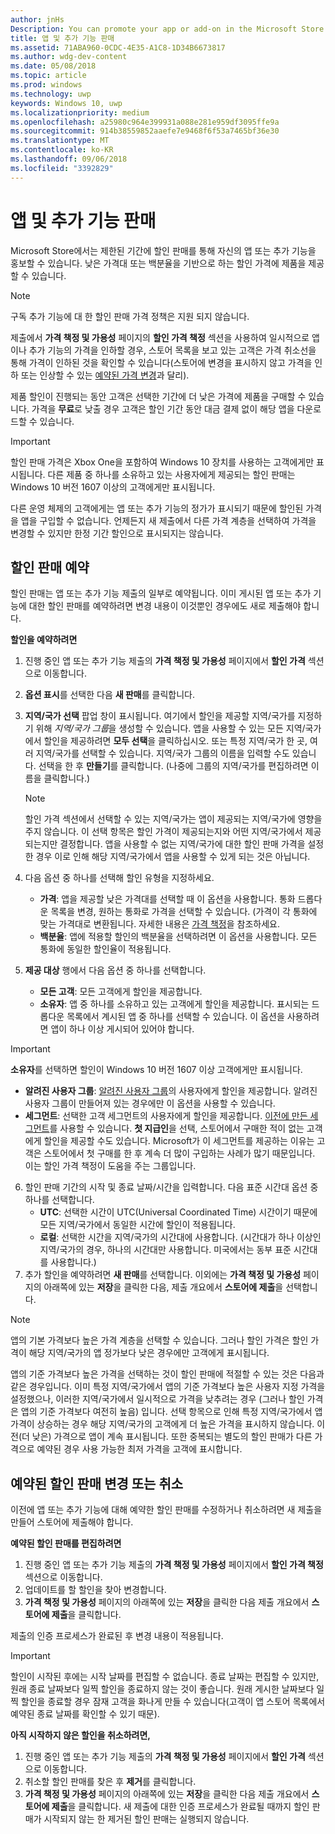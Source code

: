 ```yaml
---
author: jnHs
Description: You can promote your app or add-on in the Microsoft Store by putting it on sale for a limited time.
title: 앱 및 추가 기능 판매
ms.assetid: 71ABA960-0CDC-4E35-A1C8-1D34B6673817
ms.author: wdg-dev-content
ms.date: 05/08/2018
ms.topic: article
ms.prod: windows
ms.technology: uwp
keywords: Windows 10, uwp
ms.localizationpriority: medium
ms.openlocfilehash: a25980c964e399931a088e281e959df3095ffe9a
ms.sourcegitcommit: 914b38559852aaefe7e9468f6f53a7465bf36e30
ms.translationtype: MT
ms.contentlocale: ko-KR
ms.lasthandoff: 09/06/2018
ms.locfileid: "3392829"
---
```

# <a name="put-apps-and-add-ons-on-sale"></a>앱 및 추가 기능 판매

Microsoft Store에서는 제한된 기간에 할인 판매를 통해 자신의 앱 또는 추가 기능을 홍보할 수 있습니다. 낮은 가격대 또는 백분율을 기반으로 하는 할인 가격에 제품을 제공할 수 있습니다.

> [!NOTE]
> 구독 추가 기능에 대 한 할인 판매 가격 정책은 지원 되지 않습니다.

제출에서 **가격 책정 및 가용성** 페이지의 **할인 가격 책정** 섹션을 사용하여 일시적으로 앱이나 추가 기능의 가격을 인하할 경우, 스토어 목록을 보고 있는 고객은 가격 취소선을 통해 가격이 인하된 것을 확인할 수 있습니다(스토어에 변경을 표시하지 않고 가격을 인하 또는 인상할 수 있는 [예약된 가격 변경](set-and-schedule-app-pricing.md#schedule-price-changes)과 달리). 

제품 할인이 진행되는 동안 고객은 선택한 기간에 더 낮은 가격에 제품을 구매할 수 있습니다. 가격을 **무료**로 낮출 경우 고객은 할인 기간 동안 대금 결제 없이 해당 앱을 다운로드할 수 있습니다.

> [!IMPORTANT]
> 할인 판매 가격은 Xbox One을 포함하여 Windows 10 장치를 사용하는 고객에게만 표시됩니다. 다른 제품 중 하나를 소유하고 있는 사용자에게 제공되는 할인 판매는 Windows 10 버전 1607 이상의 고객에게만 표시됩니다.
> 
> 다른 운영 체제의 고객에게는 앱 또는 추가 기능의 정가가 표시되기 때문에 할인된 가격을 앱을 구입할 수 없습니다. 언제든지 새 제출에서 다른 가격 계층을 선택하여 가격을 변경할 수 있지만 한정 기간 할인으로 표시되지는 않습니다.


## <a name="scheduling-a-sale"></a>할인 판매 예약

할인 판매는 앱 또는 추가 기능 제출의 일부로 예약됩니다. 이미 게시된 앱 또는 추가 기능에 대한 할인 판매를 예약하려면 변경 내용이 이것뿐인 경우에도 새로 제출해야 합니다.

**할인을 예약하려면**

1. 진행 중인 앱 또는 추가 기능 제출의 **가격 책정 및 가용성** 페이지에서 **할인 가격** 섹션으로 이동합니다.
2. **옵션 표시**를 선택한 다음 **새 판매**를 클릭합니다.
3. **지역/국가 선택** 팝업 창이 표시됩니다. 여기에서 할인을 제공할 지역/국가를 지정하기 위해  *지역/국가 그룹*을 생성할 수 있습니다. 앱을 사용할 수 있는 모든 지역/국가에서 할인을 제공하려면 **모두 선택**을 클릭하십시오. 또는 특정 지역/국가 한 곳, 여러 지역/국가를 선택할 수 있습니다. 지역/국가 그룹의 이름을 입력할 수도 있습니다. 선택을 한 후 **만들기**를 클릭합니다. (나중에 그룹의 지역/국가를 편집하려면 이름을 클릭합니다.)

   > [!NOTE]
   > 할인 가격 섹션에서 선택할 수 있는 지역/국가는 앱이 제공되는 지역/국가에 영향을 주지 않습니다. 이 선택 항목은 할인 가격이 제공되는지와 어떤 지역/국가에서 제공되는지만 결정합니다. 앱을 사용할 수 없는 지역/국가에 대한 할인 판매 가격을 설정한 경우 이로 인해 해당 지역/국가에서 앱을 사용할 수 있게 되는 것은 아닙니다.
4. 다음 옵션 중 하나를 선택해 할인 유형을 지정하세요.
   - **가격**: 앱을 제공할 낮은 가격대를 선택할 때 이 옵션을 사용합니다. 통화 드롭다운 목록을 변경, 원하는 통화로 가격을 선택할 수 있습니다. (가격이 각 통화에 맞는 가격대로 변환됩니다. 자세한 내용은 [가격 책정](set-app-pricing-and-availability.md)을 참조하세요.
   - **백분율**: 앱에 적용할 할인의 백분율을 선택하려면 이 옵션을 사용합니다. 모든 통화에 동일한 할인율이 적용됩니다.
5. **제공 대상** 행에서 다음 옵션 중 하나를 선택합니다.
   - **모든 고객**: 모든 고객에게 할인을 제공합니다.
   - **소유자**: 앱 중 하나를 소유하고 있는 고객에게 할인을 제공합니다. 표시되는 드롭다운 목록에서 계시된 앱 중 하나를 선택할 수 있습니다. 이 옵션을 사용하려면 앱이 하나 이상 게시되어 있어야 합니다.

  > [!IMPORTANT]
  > **소유자**를 선택하면 할인이 Windows 10 버전 1607 이상 고객에게만 표시됩니다.

   - **알려진 사용자 그룹**: [알려진 사용자 그룹](create-known-user-groups.md)의 사용자에게 할인을 제공합니다. 알려진 사용자 그룹이 만들어져 있는 경우에만 이 옵션을 사용할 수 있습니다.
   - **세그먼트**: 선택한 고객 세그먼트의 사용자에게 할인을 제공합니다. [이전에 만든 세그먼트](create-customer-segments.md)를 사용할 수 있습니다. **첫 지급인**을 선택, 스토어에서 구매한 적이 없는 고객에게 할인을 제공할 수도 있습니다. Microsoft가 이 세그먼트를 제공하는 이유는 고객은 스토어에서 첫 구매를 한 후 계속 더 많이 구입하는 사례가 많기 때문입니다. 이는 할인 가격 책정이 도움을 주는 그룹입니다.
6. 할인 판매 기간의 시작 및 종료 날짜/시간을 입력합니다. 다음 표준 시간대 옵션 중 하나를 선택합니다.
   - **UTC**: 선택한 시간이 UTC(Universal Coordinated Time) 시간이기 때문에 모든 지역/국가에서 동일한 시간에 할인이 적용됩니다.
   - **로컬**: 선택한 시간을 지역/국가의 시간대에 사용합니다. (시간대가 하나 이상인 지역/국가의 경우, 하나의 시간대만 사용합니다. 미국에서는 동부 표준 시간대를 사용합니다.)
7. 추가 할인을 예약하려면 **새 판매**를 선택합니다. 이외에는 **가격 책정 및 가용성** 페이지의 아래쪽에 있는 **저장**을 클릭한 다음, 제출 개요에서 **스토어에 제출**을 선택합니다.

> [!NOTE]
> 앱의 기본 가격보다 높은 가격 계층을 선택할 수 있습니다. 그러나 할인 가격은 할인 가격이 해당 지역/국가의 앱 정가보다 낮은 경우에만 고객에게 표시됩니다.
>
> 앱의 기준 가격보다 높은 가격을 선택하는 것이 할인 판매에 적절할 수 있는 것은 다음과 같은 경우입니다. 이미 특정 지역/국가에서 앱의 기준 가격보다 높은 사용자 지정 가격을 설정했으나, 이러한 지역/국가에서 일시적으로 가격을 낮추려는 경우 (그러나 할인 가격은 앱의 기준 가격보다 여전히 높음) 입니다. 선택 항목으로 인해 특정 지역/국가에서 앱 가격이 상승하는 경우 해당 지역/국가의 고객에게 더 높은 가격을 표시하지 않습니다. 이전(더 낮은) 가격으로 앱이 계속 표시됩니다. 또한 중복되는 별도의 할인 판매가 다른 가격으로 예약된 경우 사용 가능한 최저 가격을 고객에 표시합니다.

## <a name="changing-or-canceling-a-scheduled-sale"></a>예약된 할인 판매 변경 또는 취소

이전에 앱 또는 추가 기능에 대해 예약한 할인 판매를 수정하거나 취소하려면 새 제출을 만들어 스토어에 제출해야 합니다.

**예약된 할인 판매를 편집하려면**

1.  진행 중인 앱 또는 추가 기능 제출의 **가격 책정 및 가용성** 페이지에서 **할인 가격 책정** 섹션으로 이동합니다.
2.  업데이트를 할 할인을 찾아 변경합니다.
3.  **가격 책정 및 가용성** 페이지의 아래쪽에 있는 **저장**을 클릭한 다음 제출 개요에서 **스토어에 제출**을 클릭합니다.

제출의 인증 프로세스가 완료된 후 변경 내용이 적용됩니다.

> [!IMPORTANT]
> 할인이 시작된 후에는 시작 날짜를 편집할 수 없습니다. 종료 날짜는 편집할 수 있지만, 원래 종료 날짜보다 일찍 할인을 종료하지 않는 것이 좋습니다. 원래 게시한 날짜보다 일찍 할인을 종료할 경우 잠재 고객을 화나게 만들 수 있습니다(고객이 앱 스토어 목록에서 예약된 종료 날짜를 확인할 수 있기 때문).

 **아직 시작하지 않은 할인을 취소하려면,**

1.  진행 중인 앱 또는 추가 기능 제출의 **가격 책정 및 가용성** 페이지에서 **할인 가격** 섹션으로 이동합니다.
2.  취소할 할인 판매를 찾은 후 **제거**를 클릭합니다.
3.  **가격 책정 및 가용성** 페이지의 아래쪽에 있는 **저장**을 클릭한 다음 제출 개요에서 **스토어에 제출**을 클릭합니다. 새 제출에 대한 인증 프로세스가 완료될 때까지 할인 판매가 시작되지 않는 한 제거된 할인 판매는 실행되지 않습니다.




